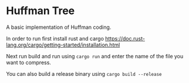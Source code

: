 # Huffman Tree
A basic implementation of Huffman coding.


In order to run first install rust and cargo https://doc.rust-lang.org/cargo/getting-started/installation.html

Next run build and run using `cargo run` and enter the name of the file you want to compress.

You can also build a release binary using `cargo build --release`
